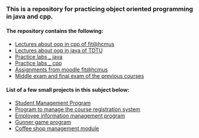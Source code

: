 <h3> This is a repository for practicing object oriented programming in java and cpp. </h3>
<h4> The repository contains the following: </h4>
<ul>
<li> <a href="./cpp/docs"> Lectures about oop in cpp of fit@hcmus </a> </li>
<li> <a href="./java/docs/theory"> Lectures about oop in java of TDTU </a>  </li>
<li> <a href="./java/docs/Lab"> Practice labs _ java </a> </li>
<li> <a href="./cpp/practice"> Practice labs _ cpp </a> </li>
<li> <a href="./moodle"> Assignments from moodle fit@hcmus </a> </li>
<li> <a href="./test"> Middle exam and final exam of the previous courses </a> </li>
</ul>

#### List of a few small projects in this subject below:
 - [ Student Management Program](./moodle/TH/Week2/Bai03)
 - [ Program to manage the course registration system](./moodle/TH/Week5/solution/Bai02)
 - [ Employee information management program](./moodle/TH/Week6/solution/Bai02)
 - [Gunner game program](./project)
 - [Coffee shop management module](./java/docs/Assignment_OOP_2022_VN/Source)